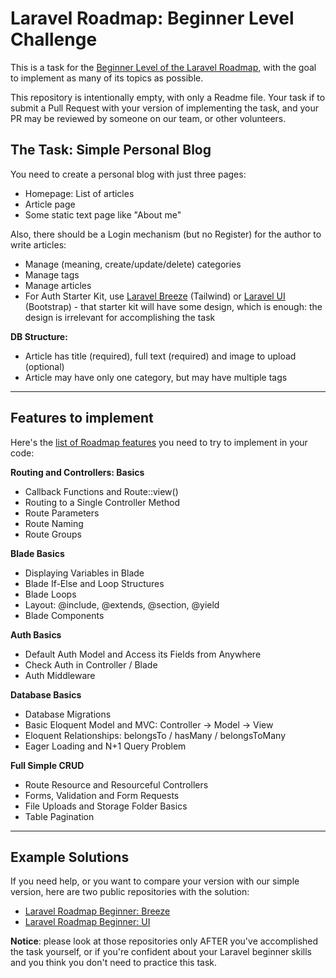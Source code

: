 # Laravel Roadmap: Beginner Level Challenge

This is a task for the [Beginner Level of the Laravel Roadmap](https://github.com/LaravelDaily/Laravel-Roadmap-Learning-Path#beginner-level), with the goal to implement as many of its topics as possible.

This repository is intentionally empty, with only a Readme file. Your task if to submit a Pull Request with your version of implementing the task, and your PR may be reviewed by someone on our team, or other volunteers.

## The Task: Simple Personal Blog

You need to create a personal blog with just three pages:

- Homepage: List of articles
- Article page
- Some static text page like "About me"


Also, there should be a Login mechanism (but no Register) for the author to write articles:

- Manage (meaning, create/update/delete) categories
- Manage tags
- Manage articles 
- For Auth Starter Kit, use [Laravel Breeze](https://github.com/laravel/breeze) (Tailwind) or [Laravel UI](https://github.com/laravel/ui) (Bootstrap) - that starter kit will have some design, which is enough: the design is irrelevant for accomplishing the task


**DB Structure:**

- Article has title (required), full text (required) and image to upload (optional)
- Article may have only one category, but may have multiple tags


-----

## Features to implement

Here's the [list of Roadmap features](https://github.com/LaravelDaily/Laravel-Roadmap-Learning-Path#beginner-level) you need to try to implement in your code:

**Routing and Controllers: Basics**	

- Callback Functions and Route::view()
- Routing to a Single Controller Method	
- Route Parameters
- Route Naming	
- Route Groups	


**Blade Basics**

- Displaying Variables in Blade
- Blade If-Else and Loop Structures
- Blade Loops
- Layout: @include, @extends, @section, @yield
- Blade Components


**Auth Basics**	

- Default Auth Model and Access its Fields from Anywhere
- Check Auth in Controller / Blade
- Auth Middleware


**Database Basics**	

- Database Migrations
- Basic Eloquent Model and MVC: Controller -> Model -> View
- Eloquent Relationships: belongsTo / hasMany / belongsToMany
- Eager Loading and N+1 Query Problem


**Full Simple CRUD**	

- Route Resource and Resourceful Controllers
- Forms, Validation and Form Requests
- File Uploads and Storage Folder Basics
- Table Pagination


----- 

## Example Solutions

If you need help, or you want to compare your version with our simple version, here are two public repositories with the solution:

- [Laravel Roadmap Beginner: Breeze](https://github.com/LaravelDaily/Laravel-Roadmap-Beginner-Roadmap-Breeze)
- [Laravel Roadmap Beginner: UI](https://github.com/LaravelDaily/Laravel-Roadmap-Beginner-Blog-UI)


**Notice**: please look at those repositories only AFTER you've accomplished the task yourself, or if you're confident about your Laravel beginner skills and you think you don't need to practice this task.
